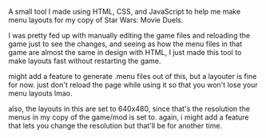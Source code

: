 A small tool I made using HTML, CSS, and JavaScript to help me make menu layouts for my copy of Star Wars: Movie Duels.

I was pretty fed up with manually editing the game files and reloading the game just to see the changes, and seeing as how the menu files in that game are almost the same in design with HTML, I just made this tool to make layouts fast without restarting the game.

might add a feature to generate .menu files out of this, but a layouter is fine for now. just don't reload the page while using it so that you won't lose your menu layouts lmao.

also, the layouts in this are set to 640x480, since that's the resolution the menus in my copy of the game/mod is set to. again, i might add a feature that lets you change the resolution but that'll be for another time.
